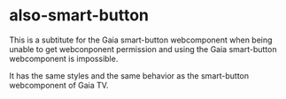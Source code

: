 # also-smart-button

This is a subtitute for the Gaia smart-button webcomponent when being unable to get webconponent permission and using the Gaia smart-button webcomponent is impossible.

It has the same styles and the same behavior as the smart-button webcomponent of Gaia TV.

